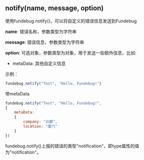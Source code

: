 ## notify(name, message, option)

使用fundebug.notify()，可以将自定义的错误信息发送到Fundebug

**name**: 错误名称，参数类型为字符串

**message**: 错误信息，参数类型为字符串 

**option**: 可选对象，参数类型为对象，用于发送一些额外信息，比如: 

   - metaData: 其他自定义信息

示例：

```js
fundebug.notify("Test", "Hello, Fundebug!")
```

带metaData

```js
fundebug.notify("Test", "Hello, Fundebug!",
{
    metaData:
    {
        company: "云麒",
        location: "厦门"
    }
})
```

fundebug.notify()上报的错误的类型"notification"，即type属性的值为"notification"。